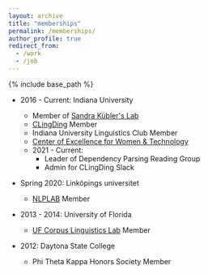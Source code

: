 ```yaml
---
layout: archive
title: "memberships"
permalink: /memberships/
author_profile: true
redirect_from:
  - /work
  - /job
---
```


{% include base_path %}

* 2016 - Current: Indiana University
  * Member of [Sandra Kübler's Lab](https://www.researchgate.net/lab/Sandra-Kuebler-Lab)
  * [CLingDing](https://cl.indiana.edu/clingding.html) Member
  * Indiana University Linguistics Club Member
  * [Center of Excellence for Women & Technology](https://womenandtech.indiana.edu/)
  * 2021 - Current:
    * Leader of Dependency Parsing Reading Group
    * Admin for CLingDing Slack


* Spring 2020: Linköpings universitet
  * [NLPLAB](https://www.ida.liu.se/divisions/hcs/nlplab/) Member


* 2013 - 2014: University of Florida
  * [UF Corpus Linguistics Lab](https://people.clas.ufl.edu/swulff/uf-corpus-linguistics-lab/) Member


* 2012: Daytona State College
  * Phi Theta Kappa Honors Society Member